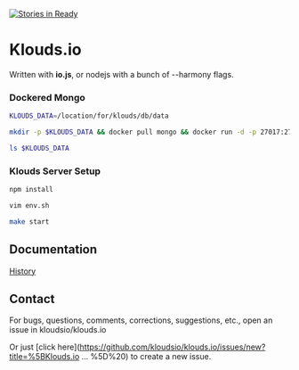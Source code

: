 [![Stories in Ready](https://badge.waffle.io/metadevfoundation/klouds.io.svg?label=ready&title=Ready)](http://waffle.io/metadevfoundation/klouds.io)


# Klouds.io

Written with **io.js**, or nodejs with a bunch of --harmony flags.

### Dockered Mongo
```bash
KLOUDS_DATA=/location/for/klouds/db/data

mkdir -p $KLOUDS_DATA && docker pull mongo && docker run -d -p 27017:27017 -v $KLOUDS_DATA:/data/db --name mongo mongo && echo 'Docker Mongo:' && docker ps | grep klouds-mongo

ls $KLOUDS_DATA
```

### Klouds Server Setup
```bash
npm install

vim env.sh

make start
```



## Documentation

[History](docs/history.md)

## Contact

For bugs, questions, comments, corrections, suggestions, etc., open an issue in kloudsio/klouds.io

Or just [click here](https://github.com/kloudsio/klouds.io/issues/new?title=%5BKlouds.io ... %5D%20) to create a new issue.
